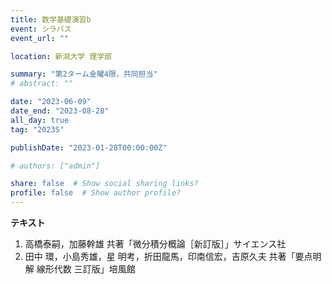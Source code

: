 ```yaml
---
title: 数学基礎演習b
event: シラバス
event_url: ""

location: 新潟大学 理学部

summary: "第2ターム金曜4限，共同担当"
# abstract: ""

date: "2023-06-09"
date_end: "2023-08-28"
all_day: true
tag: "2023S"

publishDate: "2023-01-28T00:00:00Z"

# authors: ["admin"]

share: false  # Show social sharing links?
profile: false  # Show author profile?
---
```

**テキスト**
1. 高橋泰嗣，加藤幹雄 共著「微分積分概論［新訂版］」サイエンス社
2. 田中 環，小島秀雄，星 明考，折田龍馬，印南信宏，吉原久夫 共著「要点明解 線形代数 三訂版」培風館
